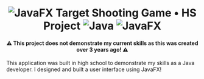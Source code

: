 <h1 align="center">
  <img src="https://img.shields.io/badge/Outdated%20-%23ED2542.svg?style=flat" alt="JavaFX" />
  Target Shooting Game • HS Project
  <img src="https://img.shields.io/badge/java-%23007396.svg?style=for-the-badge&logo=java&logoColor=%23FF0000" alt="Java" />
  <img src="https://img.shields.io/badge/javaFX-%23DC6700.svg?style=for-the-badge" alt="JavaFX" />
</h1>
<h4 align="center">⚠️ This project does not demonstrate my current skills as this was created over 3 years ago! ⚠️</h4>
<p>
  This application was built in high school to demonstrate my skills as a Java developer. I designed and built a user interface using JavaFX!
</p>
